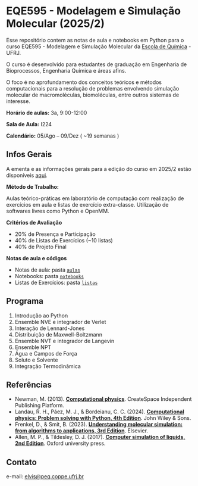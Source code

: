 # EQE595 - Modelagem e Simulação Molecular (2025/2)

Esse repositório contem as notas de aula e notebooks em Python para o curso EQE595 - Modelagem e Simulação Molecular da [Escola de Química](https://eq.ufrj.br/) - UFRJ.

O curso é desenvolvido para estudantes de graduação em Engenharia de Bioprocessos, Engenharia Química e áreas afins. 

O foco é no aprofundamento dos conceitos teóricos e métodos computacionais para a resolução de problemas envolvendo simulação molecular de macromoléculas, biomoléculas, entre outros sistemas de interesse.  

**Horário de aulas:** 3a, 9:00-12:00

**Sala de Aula:** I224

**Calendário:** 05/Ago – 09/Dez ( ~19 semanas )

## Infos Gerais

A ementa e as informações gerais para a edição do curso em 2025/2 estão disponíveis [aqui](https://elvissoares.com/ensino/eqe535-modelagem-e-simulacao-molecular-2025-2/).

**Método de Trabalho:** 

Aulas teórico-práticas em laboratório de computação com realização de exercícios em aula e listas de exercício extra-classe. Utilização de softwares livres como Python e OpenMM.

**Critérios de Avaliação**

- 20% de Presença e Participação
- 40% de Listas de Exercícios (~10 listas)
- 40% de Projeto Final

**Notas de aula e códigos**

- Notas de aula: pasta [``aulas``](aulas/)
- Notebooks: pasta [``notebooks``](notebooks/)
- Listas de Exercícios: pasta  [``listas``](listas/)

## Programa

1. Introdução ao Python
2. Ensemble NVE e integrador de Verlet
3. Interação de Lennard-Jones
4. Distribuição de Maxwell-Boltzmann
5. Ensemble NVT e integrador de Langevin
6. Ensemble NPT
7. Água e Campos de Força
8. Soluto e Solvente
9. Integração Termodinâmica


## Referências 
- Newman, M. (2013). [**Computational physics**](https://www.amazon.com/Computational-Physics-Mark-Newman/dp/1480145513). CreateSpace Independent Publishing Platform.
- Landau, R. H., Páez, M. J., & Bordeianu, C. C. (2024). [**Computational physics: Problem solving with Python, 4th Edition**](https://www.amazon.com/Computational-Physics-Problem-Solving-Python/dp/3527414258). John Wiley & Sons.
- Frenkel, D., & Smit, B. (2023). [**Understanding molecular simulation: from algorithms to applications, 3rd Edition**](https://www.amazon.com/Understanding-Molecular-Simulation-Algorithms-Applications/dp/0323902928). Elsevier.
- Allen, M. P., & Tildesley, D. J. (2017). [**Computer simulation of liquids, 2nd Edition**](https://www.amazon.com/Computer-Simulation-Liquids-Michael-Allen/dp/0198803206/). Oxford university press.


## Contato

e-mail: [elvis@peq.coppe.ufrj.br](mailto:elvis@peq.coppe.ufrj.br)